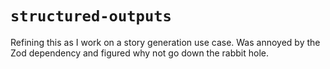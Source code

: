 # `structured-outputs`

Refining this as I work on a story generation use case. Was annoyed by the Zod dependency and figured why not go down
the rabbit hole.

<!-- A **WIP** purpose-built virtual type system for modeling
[OpenAI structured outputs](https://platform.openai.com/docs/guides/structured-outputs) without duplicate definitions
nor codegen. -->
